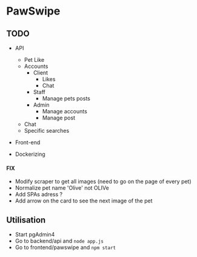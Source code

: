 # PawSwipe

## TODO

- API
    - Pet Like
    - Accounts
        - Client
            - Likes 
            - Chat
        - Staff
            - Manage pets posts
        - Admin
            - Manage accounts
            - Manage post
    - Chat
    - Specific searches 


- Front-end

- Dockerizing


#### FIX
- Modify scraper to get all images (need to go on the page of every pet)
- Normalize pet name 'Olive' not OLIVe 
- Add SPAs adress ?
- Add arrow on the card to see the next image of the pet


## Utilisation
- Start pgAdmin4
- Go to backend/api and `node app.js`
- Go to frontend/pawswipe and `npm start`